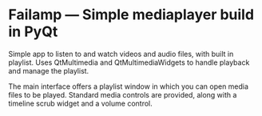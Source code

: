 # Failamp — Simple mediaplayer build in PyQt

Simple app to listen to and watch videos and audio files, 
with built in playlist. Uses QtMultimedia and QtMultimediaWidgets
to handle playback and manage the playlist.

The main interface offers a playlist window in which you can open 
media files to be played. Standard media controls are provided, along
with a timeline scrub widget and a volume control.


